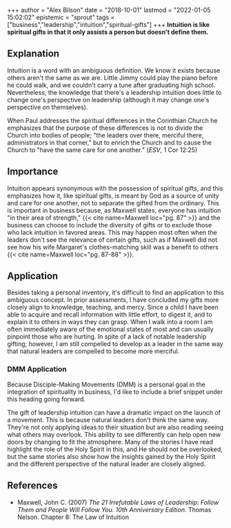 +++
author = "Alex Bilson"
date = "2018-10-01"
lastmod = "2022-01-05 15:02:02"
epistemic = "sprout"
tags = ["business","leadership","intuition","spiritual-gifts"]
+++
**Intuition is like spiritual gifts in that it only assists a person but doesn't define them.**

## Explanation

Intuition is a word with an ambiguous definition.  We know it exists because others aren't the same as we are.  Little Jimmy could play the piano before he could walk, and we couldn't carry a tune after graduating high school.  Nevertheless, the knowledge that there's a leadership intuition does little to change one's perspective on leadership (although it may change one's perspective on themselves).

When Paul addresses the spiritual differences in the Corinthian Church he emphasizes that the purpose of these differences is not to divide the Church into bodies of people; "the leaders over there, merciful there, administrators in that corner," but to enrich the Church and to cause the Church to "have the same care for one another." (_ESV_, 1 Cor 12:25)

## Importance

Intuition appears synonymous with the possession of spiritual gifts, and this emphasizes how it, like spiritual gifts, is meant by God as a source of unity and care for one another, not to separate the gifted from the ordinary.  This is important in business because, as Maxwell states, everyone has intuition "in their area of strength," {{< cite name=Maxwell loc="pg. 87" >}} and the business can choose to include the diversity of gifts or to exclude those who lack intuition in favored areas.  This may happen most often when the leaders don't see the relevance of certain gifts, such as if Maxwell did not see how his wife Margaret's clothes-matching skill was a benefit to others {{< cite name=Maxwell loc="pg. 87-88" >}}.

## Application

Besides taking a personal inventory, it's difficult to find an application to this ambiguous concept.  In prior assessments, I have concluded my gifts more closely align to knowledge, teaching, and mercy.  Since a child I have been able to acquire and recall information with little effort, to digest it, and to explain it to others in ways they can grasp.  When I walk into a room I am often immediately aware of the emotional states of most and can usually pinpoint those who are hurting.  In spite of a lack of notable leadership gifting; however, I am still compelled to develop as a leader in the same way that natural leaders are compelled to become more merciful.

### DMM Application

Because Disciple-Making Movements (DMM) is a personal goal in the integration of spirituality in business, I'd like to include a brief snippet under this heading going forward.

The gift of leadership intuition can have a dramatic impact on the launch of a movement.  This is because natural leaders don't think the same way.  They're not only applying ideas to their situation but are also reading seeing what others may overlook.  This ability to see differently can help open new doors by changing to fit the atmosphere.  Many of the stories I have read highlight the role of the Holy Spirit in this, and He should not be overlooked, but the same stories also show how the insights gained by the Holy Spirit and the different perspective of the natural leader are closely aligned.

## References

- Maxwell, John C. (2007) _The 21 Irrefutable Laws of Leadership: Follow Them and People Will Follow You. 10th Anniversary Edition_. Thomas Nelson. Chapter 8: The Law of Intuition
